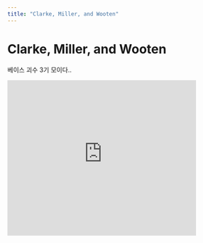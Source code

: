 ```yaml
---
title: "Clarke, Miller, and Wooten"
---
```

# Clarke, Miller, and Wooten

베이스 괴수 3기 모이다..


<iframe src="https://www.youtube.com/embed/mrav_MSMjNs" width="425" height="350" frameborder="" allowfullscreen></iframe>

